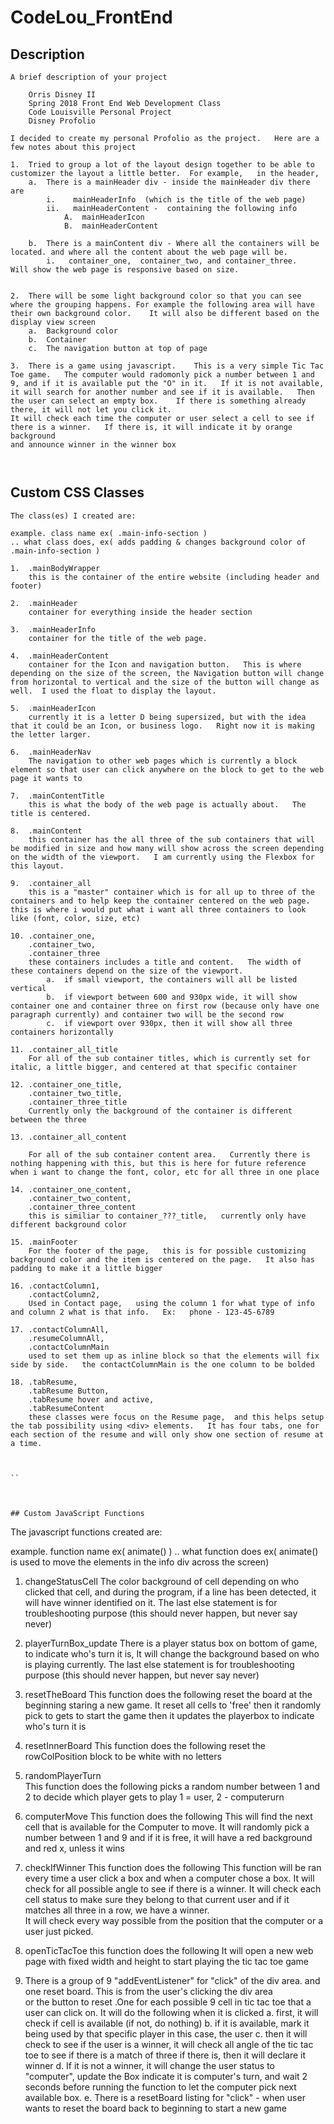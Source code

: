 # CodeLou_FrontEnd

## Description
```
A brief description of your project

    Orris Disney II
    Spring 2018 Front End Web Development Class
    Code Louisville Personal Project 
    Disney Profolio

I decided to create my personal Profolio as the project.   Here are a few notes about this project

1.  Tried to group a lot of the layout design together to be able to customizer the layout a little better.  For example,   in the header,   
    a.  There is a mainHeader div - inside the mainHeader div there are
        i.    mainHeaderInfo  (which is the title of the web page)
        ii.   mainHeaderContent -  containing the following info
            A.  mainHeaderIcon 
            B.  mainHeaderContent

    b.  There is a mainContent div - Where all the containers will be located. and where all the content about the web page will be.
        i.   container_one,  container_two, and container_three.   Will show the web page is responsive based on size.


2.  There will be some light background color so that you can see where the grouping happens. For example the following area will have their own background color.    It will also be different based on the display view screen
    a.  Background color
    b.  Container 
    c.  The navigation button at top of page

3.  There is a game using javascript.    This is a very simple Tic Tac Toe game.   The computer would radomonly pick a number between 1 and 9, and if it is available put the "O" in it.   If it is not available, it will search for another number and see if it is available.   Then the user can select an empty box.    If there is something already there, it will not let you click it.   
It will check each time the computer or user select a cell to see if there is a winner.   If there is, it will indicate it by orange background
and announce winner in the winner box



```
## Custom CSS Classes
```
The class(es) I created are:

example. class name ex( .main-info-section )
.. what class does, ex( adds padding & changes background color of .main-info-section )

1.  .mainBodyWrapper
    this is the container of the entire website (including header and footer)

2.  .mainHeader
    container for everything inside the header section

3.  .mainHeaderInfo
    container for the title of the web page.   

4.  .mainHeaderContent
    container for the Icon and navigation button.   This is where depending on the size of the screen, the Navigation button will change from horizontal to vertical and the size of the button will change as well.  I used the float to display the layout.

5.  .mainHeaderIcon
    currently it is a letter D being supersized, but with the idea that it could be an Icon, or business logo.   Right now it is making the letter larger.

6.  .mainHeaderNav
    The navigation to other web pages which is currently a block element so that user can click anywhere on the block to get to the web page it wants to

7.  .mainContentTitle
    this is what the body of the web page is actually about.   The title is centered. 

8.  .mainContent
    this container has the all three of the sub containers that will be modified in size and how many will show across the screen depending on the width of the viewport.   I am currently using the Flexbox for this layout.

9.  .container_all 
    this is a "master" container which is for all up to three of the containers and to help keep the container centered on the web page.  this is where i would put what i want all three containers to look like (font, color, size, etc)

10. .container_one, 
    .container_two,
    .container_three
    these containers includes a title and content.   The width of these containers depend on the size of the viewport.    
        a.  if small viewport, the containers will all be listed vertical 
        b.  if viewport between 600 and 930px wide, it will show container one and container three on first row (because only have one paragraph currently) and container two will be the second row
        c.  if viewport over 930px, then it will show all three containers horizontally

11. .container_all_title
    For all of the sub container titles, which is currently set for italic, a little bigger, and centered at that specific container

12. .container_one_title,
    .container_two_title,
    .container_three_title
    Currently only the background of the container is different between the three

13. .container_all_content

    For all of the sub container content area.   Currently there is nothing happening with this, but this is here for future reference when i want to change the font, color, etc for all three in one place

14. .container_one_content,
    .container_two_content,
    .container_three_content
    this is similiar to container_???_title,   currently only have different background color

15. .mainFooter
    For the footer of the page,   this is for possible customizing background color and the item is centered on the page.   It also has padding to make it a little bigger

16. .contactColumn1,
    .contactColumn2,
    Used in Contact page,   using the column 1 for what type of info and column 2 what is that info.   Ex:   phone - 123-45-6789

17. .contactColumnAll,
    .resumeColumnAll,
    .contactColumnMain 
    used to set them up as inline block so that the elements will fix side by side.   the contactColumnMain is the one column to be bolded

18. .tabResume,
    .tabResume Button,
    .tabResume hover and active,
    .tabResumeContent
    these classes were focus on the Resume page,  and this helps setup the tab possibility using <div> elements.   It has four tabs, one for each section of the resume and will only show one section of resume at a time.



``



## Custom JavaScript Functions
```
The javascript functions created are:

example. function name ex( animate() )
.. what function does ex( animate() is used to move the elements in the info div across the screen)

1.  changeStatusCell 
    The color background of cell depending on who clicked that cell, and during the program, if a line has been detected, it will have
        winner identified on it.    The last else statement is for troubleshooting purpose (this should never happen, but never say never) 

2.  playerTurnBox_update 
    There is a player status box on bottom of game, to indicate who's turn it is,   It will change the background based on who is playing currently.      The last else statement is for troubleshooting purpose (this should never happen, but never say never)

3.  resetTheBoard
    This function does the following
        reset the board at the beginning staring a new game.   It reset all cells to 'free'
        then it randomly pick to gets to start the game
        then it updates the playerbox to indicate who's turn it is
        
4.  resetInnerBoard
    This function does the following
         reset the rowColPosition block to be white with no letters

5.  randomPlayerTurn    
    This function does the following
        picks a random number between 1 and 2 to decide which player gets to play 1 = user, 2 - computerurn

6.  computerMove
    This function does the following
        This will find the next cell that is available for the Computer to move.   It will randomly pick a number between 1 and 9 and
        if it is free, it will have a red background and red x, unless it wins

7.  checkIfWinner
    This function does the following
        This function will be ran every time a user click a box and when a computer chose a box.    It will check for all possible 
        angle to see if there is a winner.   It will check each cell status to make sure they belong to that current user and if it 
        matches all three in a row, we have a winner.    
        It will check every way possible from the position that the computer or a user just picked.

8.  openTicTacToe 
    this function does the following
    It will open a new web page with fixed width and height to start playing the tic tac toe game

8.  There is a group of 9 "addEventListener" for "click" of the div area. and one reset board.  This is from the user's clicking the div area  
     or the button to reset .One for each possible 9 cell in tic tac toe that a user can click on.   It will do the following when
    it is clicked
    a.  first, it will check if cell is available (if not, do nothing)
    b.  if it is available, mark it being used by that specific player in this case, the user
    c.  then it will check to see if the user is a winner,  it will check all angle of the tic tac toe to see if there is a match of three
        if there is, then it will declare it winner
    d.  If it is not a winner, it will  change the user status to "computer", update the Box indicate it is computer's turn, and wait
        2 seconds before running the function to let the computer pick next available box.
    e.  There is a resetBoard listing for "click"  - when user wants to reset the board back to beginning to start a new game


```
